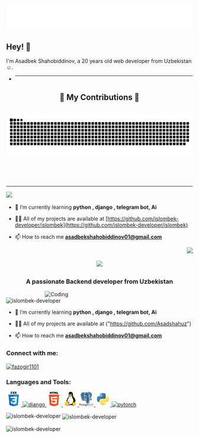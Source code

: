 <h1 align="center">
  <img src="https://raw.githubusercontent.com/martonlederer/martonlederer/master/name.svg" alt="Asadshahuz" />
</h1>

## Hey! 👋
I'm Asadbek Shahobiddinov, a 20 years old web developer from Uzbekistan :relaxed:.
- <hr/>

<div align="center">
  <h2>🐍 My Contributions 🐍</h2>
  <br>
  <img alt="snake eating my contributions" src="https://raw.githubusercontent.com/salesp07/salesp07/output/github-contribution-grid-snake.svg" />
  
  <br/><br/><br/>
</div>

<hr/>

<p align="left"> <img src="https://static.wixstatic.com/media/b313a9_89ebec0c5f384c65a9551f0c1ec18ca9~mv2.gif" /> </p>

- 🌱 I’m currently learning **python , django , telegram bot, Ai**

- 👨‍💻 All of my projects are available at [https://github.com/islombek-developer/islombek](https://github.com/islombek-developer/islombek)

- 📫 How to reach me **asadbekshahobiddinov01@gmail.com**

<img align="right" src="https://visitor-badge.laobi.icu/badge?page_id=salesp07.salesp07" />

<h1 align="center">
    <img src="https://readme-typing-svg.herokuapp.com/?font=Righteous&size=35&center=true&vCenter=true&width=500&height=70&duration=4000&lines=Hi+There!+👋;+I'm+Asadbek!;" />
</h1>
<h3 align="center">A passionate Backend developer from Uzbekistan</h3>
<img align="right" alt = "Coding" width="400" src="https://i.pinimg.com/originals/35/03/91/350391377d06c9bdf833a53e96917890.gif"

<p align="left"> <img src="https://komarev.com/ghpvc/?username=islombek-developer&label=Profile%20views&color=0e75b6&style=flat" alt="islombek-developer" /> </p>

- 🌱 I’m currently learning **python , django , telegram bot, Ai**

- 👨‍💻 All of my projects are available at ("https://github.com/Asadshahuz")

- 📫 How to reach me **asadbekshahobiddinov01@gmail.com**

<h3 align="left">Connect with me:</h3>
<p align="left">
<a href="https://instagram.com/fazogir1101" target="blank"><img align="center" src="https://raw.githubusercontent.com/rahuldkjain/github-profile-readme-generator/master/src/images/icons/Social/instagram.svg" alt="fazogir1101" height="30" width="40" /></a>
</p>

<h3 align="left">Languages and Tools:</h3>
<p align="left"> <a href="https://www.w3schools.com/css/" target="_blank" rel="noreferrer"> <img src="https://raw.githubusercontent.com/devicons/devicon/master/icons/css3/css3-original-wordmark.svg" alt="css3" width="40" height="40"/> </a> <a href="https://www.djangoproject.com/" target="_blank" rel="noreferrer"> <img src="https://cdn.worldvectorlogo.com/logos/django.svg" alt="django" width="40" height="40"/> </a> <a href="https://www.w3.org/html/" target="_blank" rel="noreferrer"> <img src="https://raw.githubusercontent.com/devicons/devicon/master/icons/html5/html5-original-wordmark.svg" alt="html5" width="40" height="40"/> </a> <a href="https://www.linux.org/" target="_blank" rel="noreferrer"> <img src="https://raw.githubusercontent.com/devicons/devicon/master/icons/linux/linux-original.svg" alt="linux" width="40" height="40"/> </a> <a href="https://www.postgresql.org" target="_blank" rel="noreferrer"> <img src="https://raw.githubusercontent.com/devicons/devicon/master/icons/postgresql/postgresql-original-wordmark.svg" alt="postgresql" width="40" height="40"/> </a> <a href="https://www.python.org" target="_blank" rel="noreferrer"> <img src="https://raw.githubusercontent.com/devicons/devicon/master/icons/python/python-original.svg" alt="python" width="40" height="40"/> </a> <a href="https://pytorch.org/" target="_blank" rel="noreferrer"> <img src="https://www.vectorlogo.zone/logos/pytorch/pytorch-icon.svg" alt="pytorch" width="40" height="40"/> </a> </p>

<p><img align="left" src="https://github-readme-stats.vercel.app/api/top-langs?username=islombek-developer&show_icons=true&locale=en&layout=compact" alt="islombek-developer" /></p>

<p>&nbsp;<img align="center" src="https://github-readme-stats.vercel.app/api?username=islombek-developer&show_icons=true&locale=en" alt="islombek-developer" /></p>

<p><img align="center" src="https://github-readme-streak-stats.herokuapp.com/?user=islombek-developer&" alt="islombek-developer" /></p>



